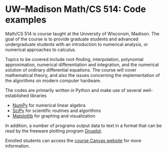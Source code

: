 # UW–Madison Math/CS 514: Code examples
Math/CS 514 is course taught at the University of Wisconsin, Madison. The goal
of the course is to provide graduate students and advanced undergraduate
students with an introduction to numerical analysis, or numerical approaches to
calculus.

Topics to be covered include root-finding, interpolation, polynomial
approximation, numerical differentiation and integration, and the numerical
solution of ordinary differential equations. The course will cover mathematical
theory, and also the issues concerning the implementation of the algorithms on
modern computer hardware.

The codes are primarily written in Python and make use of several
well-established libraries

- [NumPy](https://numpy.org) for numerical linear algebra
- [SciPy](https://scipy.org) for scientific routines and algorithms
- [Matplotlib](https://matplotlib.org) for graphing and visualization

In addition, a number of programs output data to text in a format that can be
read by the freeware plotting program [Gnuplot](http://gnuplot.info).

Enrolled students can access the [course Canvas
website](https://canvas.wisc.edu/courses/330368) for more information.
